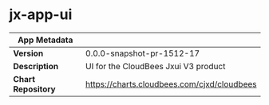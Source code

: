 # jx-app-ui

|App Metadata||
|---|---|
| **Version** | 0.0.0-snapshot-pr-1512-17 |
| **Description** | UI for the CloudBees Jxui V3 product |
| **Chart Repository** | https://charts.cloudbees.com/cjxd/cloudbees |
